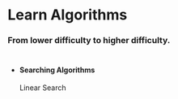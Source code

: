 # Learn Algorithms

### From lower difficulty to higher difficulty. <br/><br/>

- #### Searching Algorithms
  <p className='link-container'>
    <Link href='/algorithms/linear-search'><a className='link'>Linear Search</a></Link>
    </p>

